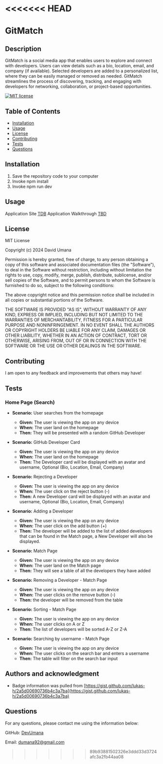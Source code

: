 <<<<<<< HEAD
=======
# GitMatch

## Description

GitMatch is a social media app that enables users to explore and connect with developers. Users can view details such as a bio, location, email, and company (if available). Selected developers are added to a personalized list, where they can be easily managed or removed as needed. GitMatch streamlines the process of discovering, tracking, and engaging with developers for networking, collaboration, or project-based opportunities.

[![MIT license](https://img.shields.io/badge/License-MIT-yellow.svg)](https://opensource.org/licenses/MIT)

## Table of Contents

- [Installation](#installation)
- [Usage](#usage)
- [License](#license)
- [Contributing](#contributing)
- [Tests](#tests)
- [Questions](#questions)

## Installation

1. Save the repository code to your computer
2. Invoke npm install
3. Invoke npm run dev

## Usage

Application Site [TDB](TBD)
Application Walkthrough [TBD](TBD)

## License

MIT License

Copyright (c) 2024 David Umana

Permission is hereby granted, free of charge, to any person obtaining a copy
of this software and associated documentation files (the "Software"), to deal
in the Software without restriction, including without limitation the rights
to use, copy, modify, merge, publish, distribute, sublicense, and/or sell
copies of the Software, and to permit persons to whom the Software is
furnished to do so, subject to the following conditions:

The above copyright notice and this permission notice shall be included in all
copies or substantial portions of the Software.

THE SOFTWARE IS PROVIDED "AS IS", WITHOUT WARRANTY OF ANY KIND, EXPRESS OR
IMPLIED, INCLUDING BUT NOT LIMITED TO THE WARRANTIES OF MERCHANTABILITY,
FITNESS FOR A PARTICULAR PURPOSE AND NONINFRINGEMENT. IN NO EVENT SHALL THE
AUTHORS OR COPYRIGHT HOLDERS BE LIABLE FOR ANY CLAIM, DAMAGES OR OTHER
LIABILITY, WHETHER IN AN ACTION OF CONTRACT, TORT OR OTHERWISE, ARISING FROM,
OUT OF OR IN CONNECTION WITH THE SOFTWARE OR THE USE OR OTHER DEALINGS IN THE
SOFTWARE.

## Contributing

I am open to any feedback and improvements that others may have!

## Tests

### Home Page (Search)

- **Scenario:** User searches from the homepage
  - **Given:** The user is viewing the app on any device
  - **When:** The user land on the homepage
  - **Then:** They will be presented with a random GitHub Developer
 
- **Scenario:** GitHub Developer Card
  - **Given:** The user is viewing the app on any device
  - **When:** The user land on the homepage
  - **Then:** The Developer card will be displayed with an avatar and username, Optional (Bio, Location, Email, Company)
 
- **Scenario:** Rejecting a Developer
  - **Given:** The user is viewing the app on any device
  - **When:** The user click on the reject button (-)
  - **Then:** A new Developer card will be displayed with an avatar and username, Optional (Bio, Location, Email, Company)
 
- **Scenario:** Adding a Developer
  - **Given:** The user is viewing the app on any device
  - **When:** The user click on the add button (+)
  - **Then:** The developer will be added to the list of added developers that can be found in the Match page, a New Developer will also be displayed.
 
- **Scenario:** Match Page
  - **Given:** The user is viewing the app on any device
  - **When:** The user land on the Match page
  - **Then:** They will see a table of all the developers they have added
 
- **Scenario:** Removing a Developer - Match Page
  - **Given:** The user is viewing the app on any device
  - **When:** The user clicks on the remove button (-)
  - **Then:** the developer will be removed from the table
 
- **Scenario:** Sorting - Match Page
  - **Given:** The user is viewing the app on any device
  - **When:** The user clicks on A or Z
  - **Then:** The list of developers will be sorted A-Z or Z-A
 
- **Scenario:** Searching by username - Match Page
  - **Given:** The user is viewing the app on any device
  - **When:** The user clicks on the search bar and enters a username
  - **Then:** The table will filter on the search bar input

## Authors and acknowledgment

- Badge information was pulled from [https://gist.github.com/lukas-h/2a5d00690736b4c3a7ba](https://gist.github.com/lukas-h/2a5d00690736b4c3a7ba)

## Questions

For any questions, please contact me using the information below:

GitHub: [DevUmana](https://github.com/DevUmana)

Email: [dumana92@gmail.com](mailto:dumana92@gmail.com)
>>>>>>> 89b93881502326e3ddd33d3724afc3a2fb44aa08
